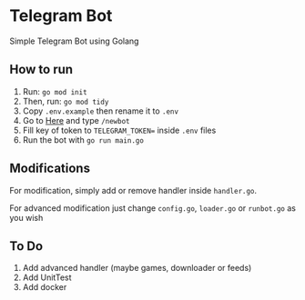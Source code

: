 # Telegram Bot

Simple Telegram Bot using Golang

## How to run

1. Run: `go mod init`
2. Then, run: `go mod tidy`
3. Copy `.env.example` then rename it to `.env`
4. Go to [Here](https://t.me/BotFather) and type `/newbot`
5. Fill key of token to `TELEGRAM_TOKEN=` inside `.env` files
6. Run the bot with `go run main.go`

## Modifications

For modification, simply add or remove handler inside `handler.go`.

For advanced modification just change `config.go`, `loader.go` or `runbot.go` as you wish

## To Do

1. Add advanced handler (maybe games, downloader or feeds)
2. Add UnitTest
3. Add docker
